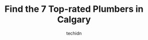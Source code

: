 ---
layout: ampstory
image: https://i0.wp.com/www.auto.or.id/wp-content/uploads/2023/06/ace-plumbing-and-heating-0-calgary-1686322592.jpeg?resize=640,853
author: techidn
featured: false
description: Calgary, Alberta, Canada is a haven for Plumbers enthusiasts, boasting an impressive array of 7 top-notch establishments. Whether youre a seasoned connoisseur or simply curious to explore t
title: Find the 7 Top-rated Plumbers in Calgary
cover:
   title: Find the 7 Top-rated Plumbers in Calgary
   subtitle: AUTO.OR.ID
   background: https://www.auto.or.id/wp-content/uploads/2023/06/ace-plumbing-and-heating-0-calgary-1686322592.jpeg

pages: 
 - layout: thirds
   top: <h1>#1 Mr. Mikes Plumbing Calgary</h1>
   bottom: "<p>We had low water pressure and the city came and determined that we had a water leak on our side of the property and that we would have to repair it at our cost. Advice - g</p>"
   background: https://www.auto.or.id/wp-content/uploads/2023/06/ace-plumbing-and-heating-1-calgary-1686322594.jpeg
   backgroundblur: true
 - layout: thirds
   top: <h1>#2 The Gentlemen Pros Plumbing, Heating & Electrical</h1>
   bottom: "<p>5355 8 St NE #101, Calgary, AB T3R 0K8, Canada</p>"
   background: https://www.auto.or.id/wp-content/uploads/2023/06/ace-plumbing-and-heating-2-calgary-1686322595.jpeg
   cta:
      link: https://www.auto.or.id/find-the-7-top-rated-plumbers-in-calgary/
      text: Find the 7 Top-rated Plumbers in Calgary
 - layout: thirds
   top: <h1>#3 ProStar Plumbing Heating & Air</h1>
   bottom: "<p>1620 Summer St SW, Calgary, AB T3C 2J6, Canada</p>"
   background: https://images.unsplash.com/photo-1568616388993-4e1a60b29532?ixlib=rb-4.0.3&ixid=MnwxMjA3fDB8MHxwaG90by1wYWdlfHx8fGVufDB8fHx8&auto=format&fit=crop&w=640&h=853&q=80
   cta:
      link: https://www.auto.or.id/find-the-7-top-rated-plumbers-in-calgary/
      text: Find the 7 Top-rated Plumbers in Calgary
 - layout: thirds
   top: <h1>#4 Need a Plumber Canada</h1>
   bottom: "<p>4176-2919 49 Ave SE, Calgary, AB T2B 3J3, Canada</p>"
   background: https://images.unsplash.com/photo-1633713368363-2b04dadce462?ixlib=rb-4.0.3&ixid=MnwxMjA3fDB8MHxwaG90by1wYWdlfHx8fGVufDB8fHx8&auto=format&fit=crop&w=640&h=853&q=80
   cta:
      link: https://www.auto.or.id/find-the-7-top-rated-plumbers-in-calgary/
      text: Find the 7 Top-rated Plumbers in Calgary
 - layout: thirds
   top: <h1>#5 Instant Plumbing & Heating</h1>
   bottom: "<p>3625 6 St NE, Calgary, AB T2E 2L1, Canada</p>"
   background: https://images.unsplash.com/photo-1628685083829-d31d88bb2757?ixlib=rb-4.0.3&ixid=MnwxMjA3fDB8MHxwaG90by1wYWdlfHx8fGVufDB8fHx8&auto=format&fit=crop&w=640&h=853&q=80
   cta:
      link: https://www.auto.or.id/find-the-7-top-rated-plumbers-in-calgary/
      text: Find the 7 Top-rated Plumbers in Calgary
 - layout: thirds
   top: <h1>#6 Mr. Rooter Plumbing of Calgary</h1>
   bottom: "<p>5045 13 St SE, Calgary, AB T2G 5N1, Canada</p>"
   background: https://images.unsplash.com/photo-1573806719978-9f22b2360fad?ixlib=rb-4.0.3&ixid=MnwxMjA3fDB8MHxwaG90by1wYWdlfHx8fGVufDB8fHx8&auto=format&fit=crop&w=640&h=853&q=80
   cta:
      link: https://www.auto.or.id/find-the-7-top-rated-plumbers-in-calgary/
      text: Find the 7 Top-rated Plumbers in Calgary
 - layout: thirds
   top: <h1>#7 Ace Plumbing and Heating</h1>
   bottom: "<p>4063 74 Ave SE Unit 5, Calgary, AB T2C 2H9, Canada</p>"
   background: https://images.unsplash.com/photo-1619843810917-548e472b9055?ixlib=rb-4.0.3&ixid=MnwxMjA3fDB8MHxwaG90by1wYWdlfHx8fGVufDB8fHx8&auto=format&fit=crop&w=640&h=853&q=80
   cta:
      link: https://www.auto.or.id/find-the-7-top-rated-plumbers-in-calgary/
      text: Find the 7 Top-rated Plumbers in Calgary
 - layout: thirds
   middle: Continue reading...
   background: https://images.unsplash.com/photo-1529589438034-00c0e7a6452f?ixlib=rb-4.0.3&ixid=MnwxMjA3fDB8MHxwaG90by1wYWdlfHx8fGVufDB8fHx8&auto=format&fit=crop&w=640&h=853&q=80
   cta:
      link: https://www.auto.or.id/find-the-7-top-rated-plumbers-in-calgary/
      text: Find the 7 Top-rated Plumbers in Calgary

---